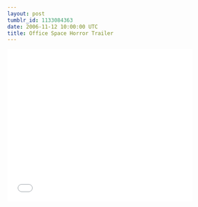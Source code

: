 ```yaml
---
layout: post
tumblr_id: 1133084363  
date: 2006-11-12 10:00:00 UTC
title: Office Space Horror Trailer
---
```


<object width="425" height="350"><param name="movie" value="http://www.youtube.com/v/dGNs7QMeV7E"></param><param name="wmode" value="transparent"></param><embed src="//www.youtube.com/v/dGNs7QMeV7E" type="application/x-shockwave-flash" wmode="transparent" width="425" height="350"></embed></object>
